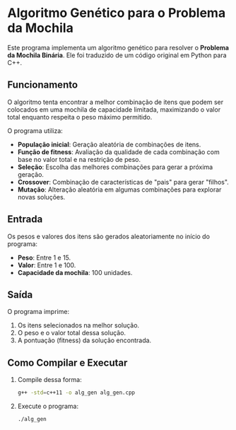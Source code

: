 # Algoritmo Genético para o Problema da Mochila

Este programa implementa um algoritmo genético para resolver o **Problema da Mochila Binária**. Ele foi traduzido de um código original em Python para C++.

## Funcionamento

O algoritmo tenta encontrar a melhor combinação de itens que podem ser colocados em uma mochila de capacidade limitada, maximizando o valor total enquanto respeita o peso máximo permitido.

O programa utiliza:
- **População inicial**: Geração aleatória de combinações de itens.
- **Função de fitness**: Avaliação da qualidade de cada combinação com base no valor total e na restrição de peso.
- **Seleção**: Escolha das melhores combinações para gerar a próxima geração.
- **Crossover**: Combinação de características de "pais" para gerar "filhos".
- **Mutação**: Alteração aleatória em algumas combinações para explorar novas soluções.

## Entrada

Os pesos e valores dos itens são gerados aleatoriamente no início do programa:
- **Peso**: Entre 1 e 15.
- **Valor**: Entre 1 e 100.
- **Capacidade da mochila**: 100 unidades.

## Saída

O programa imprime:
1. Os itens selecionados na melhor solução.
2. O peso e o valor total dessa solução.
3. A pontuação (fitness) da solução encontrada.

## Como Compilar e Executar

1. Compile dessa forma:
   ```bash
   g++ -std=c++11 -o alg_gen alg_gen.cpp
   ```
2. Execute o programa:
   ```bash
   ./alg_gen
   ```
